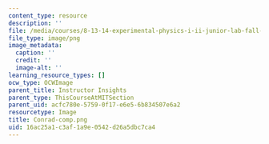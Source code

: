 ```yaml
---
content_type: resource
description: ''
file: /media/courses/8-13-14-experimental-physics-i-ii-junior-lab-fall-2016-spring-2017/16ac25a1c3af1a9e0542d26a5dbc7ca4_Conrad-comp.png
file_type: image/png
image_metadata:
  caption: ''
  credit: ''
  image-alt: ''
learning_resource_types: []
ocw_type: OCWImage
parent_title: Instructor Insights
parent_type: ThisCourseAtMITSection
parent_uid: acfc780e-5759-0f17-e6e5-6b834507e6a2
resourcetype: Image
title: Conrad-comp.png
uid: 16ac25a1-c3af-1a9e-0542-d26a5dbc7ca4
---
```

